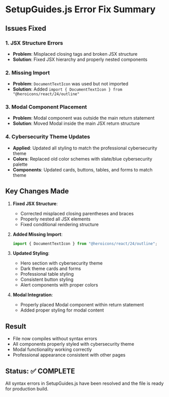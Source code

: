 # SetupGuides.js Error Fix Summary

## Issues Fixed

### 1. JSX Structure Errors
- **Problem**: Misplaced closing tags and broken JSX structure
- **Solution**: Fixed JSX hierarchy and properly nested components

### 2. Missing Import
- **Problem**: `DocumentTextIcon` was used but not imported
- **Solution**: Added `import { DocumentTextIcon } from "@heroicons/react/24/outline"`

### 3. Modal Component Placement
- **Problem**: Modal component was outside the main return statement
- **Solution**: Moved Modal inside the main JSX return structure

### 4. Cybersecurity Theme Updates
- **Applied**: Updated all styling to match the professional cybersecurity theme
- **Colors**: Replaced old color schemes with slate/blue cybersecurity palette
- **Components**: Updated cards, buttons, tables, and forms to match theme

## Key Changes Made

1. **Fixed JSX Structure**:
   - Corrected misplaced closing parentheses and braces
   - Properly nested all JSX elements
   - Fixed conditional rendering structure

2. **Added Missing Import**:
   ```javascript
   import { DocumentTextIcon } from "@heroicons/react/24/outline";
   ```

3. **Updated Styling**:
   - Hero section with cybersecurity theme
   - Dark theme cards and forms
   - Professional table styling
   - Consistent button styling
   - Alert components with proper colors

4. **Modal Integration**:
   - Properly placed Modal component within return statement
   - Added proper styling for modal content

## Result
- File now compiles without syntax errors
- All components properly styled with cybersecurity theme
- Modal functionality working correctly
- Professional appearance consistent with other pages

## Status: ✅ COMPLETE
All syntax errors in SetupGuides.js have been resolved and the file is ready for production build.
